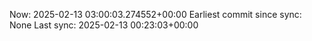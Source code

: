 Now: 2025-02-13 03:00:03.274552+00:00 Earliest commit since sync: None Last sync: 2025-02-13 00:23:03+00:00
